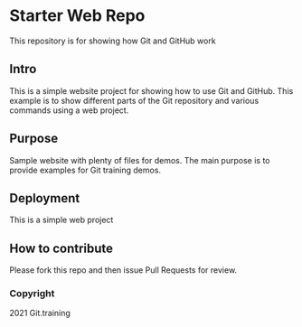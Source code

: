# Starter Web Repo

This repository is for showing how Git and GitHub work

## Intro

This is a simple website project for showing how to use Git and GitHub. This example is to show different parts of the Git repository and various commands using a web project.


## Purpose

Sample website with plenty of files for demos. The main purpose is to provide examples for Git training demos.

## Deployment

This is a simple web project

## How to contribute

Please fork this repo and then issue Pull Requests for review.

### Copyright

2021 Git.training